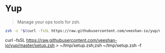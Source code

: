 # Yup

> Manage your ops tools for zsh.

```bash
zsh -c "$(curl -fsSL https://raw.githubusercontent.com/veeshan-io/yup/master/setup.zsh)"
```

curl -fsSL https://raw.githubusercontent.com/veeshan-io/yup/master/setup.zsh > ~/tmp/setup.zsh;zsh ~/tmp/setup.zsh -f